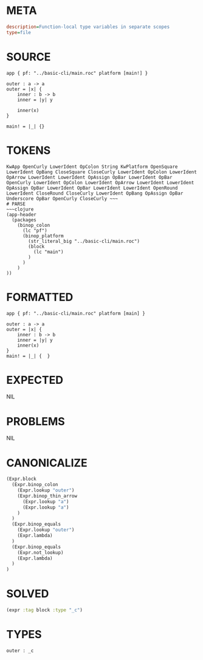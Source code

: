 # META
~~~ini
description=Function-local type variables in separate scopes
type=file
~~~
# SOURCE
~~~roc
app { pf: "../basic-cli/main.roc" platform [main!] }

outer : a -> a
outer = |x| {
    inner : b -> b
    inner = |y| y

    inner(x)
}

main! = |_| {}
~~~
# TOKENS
~~~text
KwApp OpenCurly LowerIdent OpColon String KwPlatform OpenSquare LowerIdent OpBang CloseSquare CloseCurly LowerIdent OpColon LowerIdent OpArrow LowerIdent LowerIdent OpAssign OpBar LowerIdent OpBar OpenCurly LowerIdent OpColon LowerIdent OpArrow LowerIdent LowerIdent OpAssign OpBar LowerIdent OpBar LowerIdent LowerIdent OpenRound LowerIdent CloseRound CloseCurly LowerIdent OpBang OpAssign OpBar Underscore OpBar OpenCurly CloseCurly ~~~
# PARSE
~~~clojure
(app-header
  (packages
    (binop_colon
      (lc "pf")
      (binop_platform
        (str_literal_big "../basic-cli/main.roc")
        (block
          (lc "main")
        )
      )
    )
))
~~~
# FORMATTED
~~~roc
app { pf: "../basic-cli/main.roc" platform [main] }

outer : a -> a
outer = |x| {
	inner : b -> b
	inner = |y| y
	inner(x)
}
main! = |_| {  }
~~~
# EXPECTED
NIL
# PROBLEMS
NIL
# CANONICALIZE
~~~clojure
(Expr.block
  (Expr.binop_colon
    (Expr.lookup "outer")
    (Expr.binop_thin_arrow
      (Expr.lookup "a")
      (Expr.lookup "a")
    )
  )
  (Expr.binop_equals
    (Expr.lookup "outer")
    (Expr.lambda)
  )
  (Expr.binop_equals
    (Expr.not_lookup)
    (Expr.lambda)
  )
)
~~~
# SOLVED
~~~clojure
(expr :tag block :type "_c")
~~~
# TYPES
~~~roc
outer : _c
~~~
